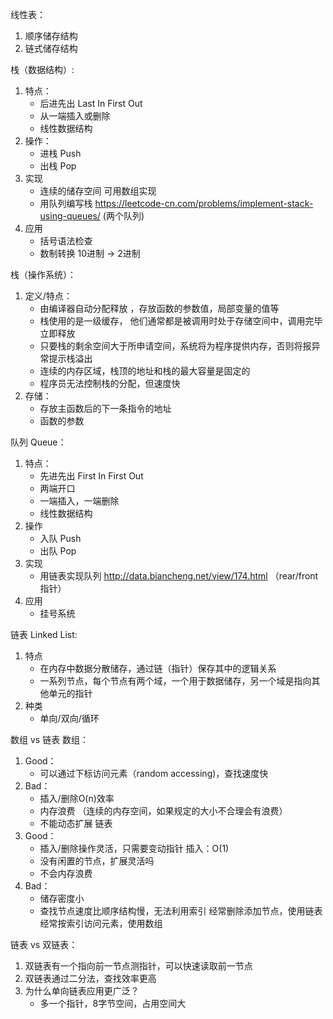 线性表：
1. 顺序储存结构
2. 链式储存结构

栈（数据结构）:
1. 特点： 
    - 后进先出 Last In First Out
    - 从一端插入或删除
    - 线性数据结构
2. 操作：
    - 进栈 Push
    - 出栈 Pop
3. 实现
    - 连续的储存空间 可用数组实现
    - 用队列编写栈 https://leetcode-cn.com/problems/implement-stack-using-queues/ (两个队列)
4. 应用
    - 括号语法检查 
    - 数制转换 10进制 -> 2进制

栈（操作系统）：
1. 定义/特点：
    - 由编译器自动分配释放 ，存放函数的参数值，局部变量的值等
    - 栈使用的是一级缓存， 他们通常都是被调用时处于存储空间中，调用完毕立即释放
    - 只要栈的剩余空间大于所申请空间，系统将为程序提供内存，否则将报异常提示栈溢出
    - 连续的内存区域，栈顶的地址和栈的最大容量是固定的
    - 程序员无法控制栈的分配，但速度快
2. 存储：
    - 存放主函数后的下一条指令的地址
    - 函数的参数

队列 Queue：
1. 特点：
    - 先进先出 First In First Out
    - 两端开口
    - 一端插入，一端删除
    - 线性数据结构
2. 操作
    - 入队 Push
    - 出队 Pop
3. 实现
    - 用链表实现队列 http://data.biancheng.net/view/174.html （rear/front指针）
4. 应用
    - 挂号系统

链表 Linked List:
1. 特点
    - 在内存中数据分散储存，通过链（指针）保存其中的逻辑关系
    - 一系列节点，每个节点有两个域，一个用于数据储存，另一个域是指向其他单元的指针
2. 种类
    - 单向/双向/循环

数组 vs 链表
数组：
1. Good：
    - 可以通过下标访问元素（random accessing)，查找速度快
2. Bad：
    - 插入/删除O(n)效率
    - 内存浪费 （连续的内存空间，如果规定的大小不合理会有浪费）
    - 不能动态扩展
链表
1. Good：
    - 插入/删除操作灵活，只需要变动指针 插入：O(1)
    - 没有闲置的节点，扩展灵活吗
    - 不会内存浪费
2. Bad：
    - 储存密度小
    - 查找节点速度比顺序结构慢，无法利用索引
经常删除添加节点，使用链表
经常按索引访问元素，使用数组

链表 vs 双链表：
1. 双链表有一个指向前一节点测指针，可以快速读取前一节点
2. 双链表通过二分法，查找效率更高
3. 为什么单向链表应用更广泛？
    - 多一个指针，8字节空间，占用空间大



